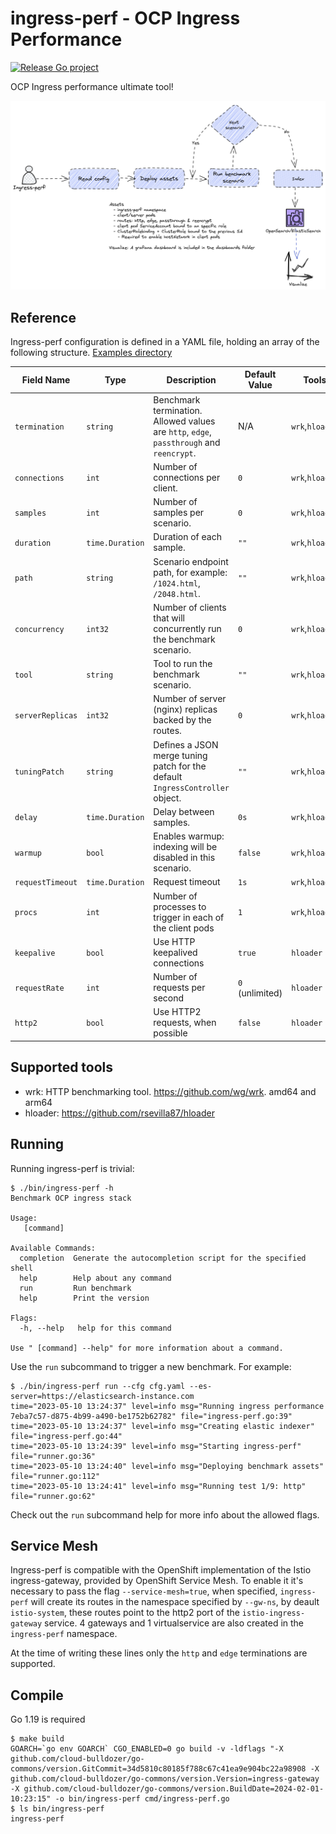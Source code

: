 # ingress-perf - OCP Ingress Performance

[![Release Go project](https://github.com/cloud-bulldozer/ingress-perf/actions/workflows/release.yml/badge.svg)](https://github.com/cloud-bulldozer/ingress-perf/actions/workflows/release.yml)

OCP Ingress performance ultimate tool!

![diagram](doc-assets/diagram.png)

## Reference

Ingress-perf configuration is defined in a YAML file, holding an array of the following structure. [Examples directory](./examples)

| Field Name       | Type             | Description                                                                                 | Default Value | Tools |
|------------------|------------------|---------------------------------------------------------------------------------------------|---------------|------------------|
| `termination`    | `string`         | Benchmark termination. Allowed values are `http`, `edge`, `passthrough` and `reencrypt`.    | N/A           | `wrk`,`hloader` |
| `connections`    | `int`            | Number of connections per client.                                                           | `0`           | `wrk`,`hloader` |
| `samples`        | `int`            | Number of samples per scenario.                                                             | `0`           | `wrk`,`hloader` |
| `duration`       | `time.Duration`  | Duration of each sample.                                                                    | `""`          | `wrk`,`hloader` |
| `path`           | `string`         | Scenario endpoint path, for example: `/1024.html`, `/2048.html`.                            | `""`          | `wrk`,`hloader` |
| `concurrency`    | `int32`          | Number of clients that will concurrently run the benchmark scenario.                        | `0`           | `wrk`,`hloader` |
| `tool`           | `string`         | Tool to run the benchmark scenario.                                                         | `""`          | `wrk`,`hloader` |
| `serverReplicas` | `int32`          | Number of server (nginx) replicas backed by the routes.                                     | `0`           | `wrk`,`hloader` |
| `tuningPatch`    | `string`         | Defines a JSON merge tuning patch for the default `IngressController` object.               | `""`          | `wrk`,`hloader` |
| `delay`          | `time.Duration`  | Delay between samples.                                                                      | `0s`          | `wrk`,`hloader` |
| `warmup`         | `bool`           | Enables warmup: indexing will be disabled in this scenario.                                 | `false`       | `wrk`,`hloader` |
| `requestTimeout` | `time.Duration`  | Request timeout                                                                             | `1s`          | `wrk`,`hloader` |
| `procs`          | `int`            | Number of processes to trigger in each of the client pods                                   | `1`           | `wrk`,`hloader` |
| `keepalive`      | `bool`           | Use HTTP keepalived connections                                                             | `true`        | `hloader`       |
| `requestRate`    | `int`            | Number of requests per second                                                               | `0` (unlimited) | `hloader`     |
| `http2`          | `bool`           | Use HTTP2 requests, when possible                                                           | `false`         | `hloader`     |

## Supported tools

- wrk: HTTP benchmarking tool. https://github.com/wg/wrk. amd64 and arm64
- hloader: https://github.com/rsevilla87/hloader

## Running

Running ingress-perf is trivial:

```console
$ ./bin/ingress-perf -h
Benchmark OCP ingress stack

Usage:
   [command]

Available Commands:
  completion  Generate the autocompletion script for the specified shell
  help        Help about any command
  run         Run benchmark
  help        Print the version

Flags:
  -h, --help   help for this command

Use " [command] --help" for more information about a command.
```

Use the `run` subcommand to trigger a new benchmark. For example:

```console
$ ./bin/ingress-perf run --cfg cfg.yaml --es-server=https://elasticsearch-instance.com
time="2023-05-10 13:24:37" level=info msg="Running ingress performance 7eba7c57-d875-4b99-a490-be1752b62782" file="ingress-perf.go:39"
time="2023-05-10 13:24:37" level=info msg="Creating elastic indexer" file="ingress-perf.go:44"
time="2023-05-10 13:24:39" level=info msg="Starting ingress-perf" file="runner.go:36"
time="2023-05-10 13:24:40" level=info msg="Deploying benchmark assets" file="runner.go:112"
time="2023-05-10 13:24:41" level=info msg="Running test 1/9: http" file="runner.go:62"
```

Check out the `run` subcommand help for more info about the allowed flags.

## Service Mesh

Ingress-perf is compatible with the OpenShift implementation of the Istio ingress-gateway, provided by OpenShift Service Mesh. To enable it it's necessary to pass the flag `--service-mesh=true`, when specified, `ingress-perf` will create its routes in the namespace specified by `--gw-ns`, by deault `istio-system`, these routes point to the http2 port of the `istio-ingress-gateway` service. 4 gateways and 1 virtualservice are also created in the `ingress-perf` namespace.

At the time of writing these lines only the `http` and `edge` terminations are supported.

## Compile

Go 1.19 is required

```console
$ make build
GOARCH=`go env GOARCH` CGO_ENABLED=0 go build -v -ldflags "-X github.com/cloud-bulldozer/go-commons/version.GitCommit=34d5810c80185f788c67c41ea9e904bc22a98908 -X github.com/cloud-bulldozer/go-commons/version.Version=ingress-gateway -X github.com/cloud-bulldozer/go-commons/version.BuildDate=2024-02-01-10:23:15" -o bin/ingress-perf cmd/ingress-perf.go
$ ls bin/ingress-perf
ingress-perf
```
